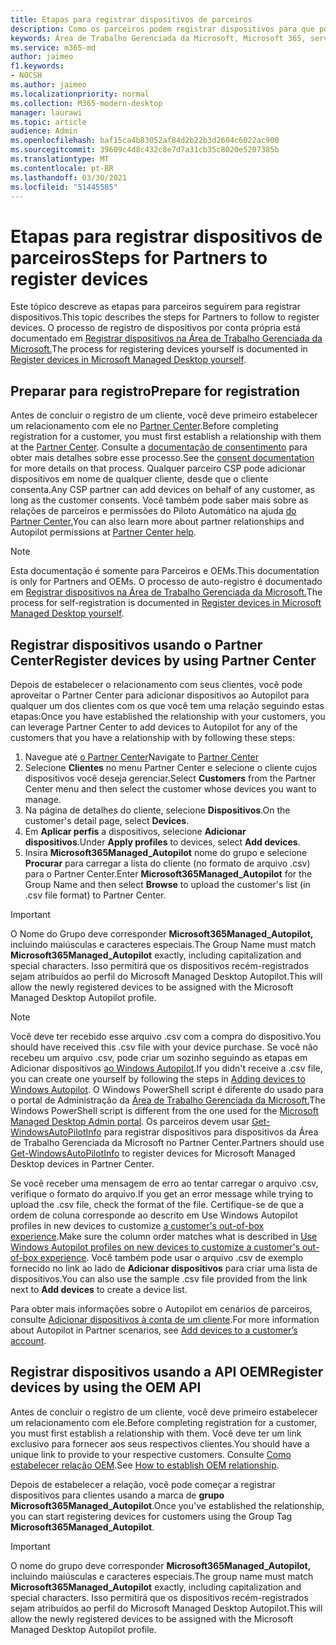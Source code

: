 ```yaml
---
title: Etapas para registrar dispositivos de parceiros
description: Como os parceiros podem registrar dispositivos para que possam ser gerenciados pela Área de Trabalho Gerenciada da Microsoft
keywords: Área de Trabalho Gerenciada da Microsoft, Microsoft 365, serviço, documentação
ms.service: m365-md
author: jaimeo
f1.keywords:
- NOCSH
ms.author: jaimeo
ms.localizationpriority: normal
ms.collection: M365-modern-desktop
manager: laurawi
ms.topic: article
audience: Admin
ms.openlocfilehash: baf15ca4b83052af84d2b22b3d2604c6022ac900
ms.sourcegitcommit: 39609c4d8c432c8e7d7a31cb35c8020e5207385b
ms.translationtype: MT
ms.contentlocale: pt-BR
ms.lasthandoff: 03/30/2021
ms.locfileid: "51445585"
---
```

# <a name="steps-for-partners-to-register-devices"></a><span data-ttu-id="436af-104">Etapas para registrar dispositivos de parceiros</span><span class="sxs-lookup"><span data-stu-id="436af-104">Steps for Partners to register devices</span></span>


<span data-ttu-id="436af-105">Este tópico descreve as etapas para parceiros seguirem para registrar dispositivos.</span><span class="sxs-lookup"><span data-stu-id="436af-105">This topic describes the steps for Partners to follow to register devices.</span></span> <span data-ttu-id="436af-106">O processo de registro de dispositivos por conta própria está documentado em [Registrar dispositivos na Área de Trabalho Gerenciada da Microsoft.](register-devices-self.md)</span><span class="sxs-lookup"><span data-stu-id="436af-106">The process for registering devices yourself is documented in [Register devices in Microsoft Managed Desktop yourself](register-devices-self.md).</span></span>



## <a name="prepare-for-registration"></a><span data-ttu-id="436af-107">Preparar para registro</span><span class="sxs-lookup"><span data-stu-id="436af-107">Prepare for registration</span></span> 
<span data-ttu-id="436af-108">Antes de concluir o registro de um cliente, você deve primeiro estabelecer um relacionamento com ele no [Partner Center](https://partner.microsoft.com/dashboard).</span><span class="sxs-lookup"><span data-stu-id="436af-108">Before completing registration for a customer, you must first establish a relationship with them at the [Partner Center](https://partner.microsoft.com/dashboard).</span></span> <span data-ttu-id="436af-109">Consulte a [documentação de consentimento](/windows/deployment/windows-autopilot/registration-auth#csp-authorization) para obter mais detalhes sobre esse processo.</span><span class="sxs-lookup"><span data-stu-id="436af-109">See the [consent documentation](/windows/deployment/windows-autopilot/registration-auth#csp-authorization) for more details on that process.</span></span> <span data-ttu-id="436af-110">Qualquer parceiro CSP pode adicionar dispositivos em nome de qualquer cliente, desde que o cliente consenta.</span><span class="sxs-lookup"><span data-stu-id="436af-110">Any CSP partner can add devices on behalf of any customer, as long as the customer consents.</span></span> <span data-ttu-id="436af-111">Você também pode saber mais sobre as relações de parceiros e permissões do Piloto Automático na ajuda [do Partner Center.](/partner-center/customers_revoke_admin_privileges#windows-autopilot)</span><span class="sxs-lookup"><span data-stu-id="436af-111">You can also learn more about partner relationships and Autopilot permissions at [Partner Center help](/partner-center/customers_revoke_admin_privileges#windows-autopilot).</span></span>


> [!NOTE]
> <span data-ttu-id="436af-112">Esta documentação é somente para Parceiros e OEMs.</span><span class="sxs-lookup"><span data-stu-id="436af-112">This documentation is only for Partners and OEMs.</span></span> <span data-ttu-id="436af-113">O processo de auto-registro é documentado em [Registrar dispositivos na Área de Trabalho Gerenciada da Microsoft.](register-devices-self.md)</span><span class="sxs-lookup"><span data-stu-id="436af-113">The process for self-registration is documented in [Register devices in Microsoft Managed Desktop yourself](register-devices-self.md).</span></span>


## <a name="register-devices-by-using-partner-center"></a><span data-ttu-id="436af-114">Registrar dispositivos usando o Partner Center</span><span class="sxs-lookup"><span data-stu-id="436af-114">Register devices by using Partner Center</span></span>

<span data-ttu-id="436af-115">Depois de estabelecer o relacionamento com seus clientes, você pode aproveitar o Partner Center para adicionar dispositivos ao Autopilot para qualquer um dos clientes com os que você tem uma relação seguindo estas etapas:</span><span class="sxs-lookup"><span data-stu-id="436af-115">Once you have established the relationship with your customers, you can leverage Partner Center to add devices to Autopilot for any of the customers that you have a relationship with by following these steps:</span></span>

1. <span data-ttu-id="436af-116">Navegue até [o Partner Center](https://partner.microsoft.com/dashboard)</span><span class="sxs-lookup"><span data-stu-id="436af-116">Navigate to [Partner Center](https://partner.microsoft.com/dashboard)</span></span>
2. <span data-ttu-id="436af-117">Selecione **Clientes** no menu Partner Center e selecione o cliente cujos dispositivos você deseja gerenciar.</span><span class="sxs-lookup"><span data-stu-id="436af-117">Select **Customers** from the Partner Center menu and then select the customer whose devices you want to manage.</span></span>
3. <span data-ttu-id="436af-118">Na página de detalhes do cliente, selecione **Dispositivos**.</span><span class="sxs-lookup"><span data-stu-id="436af-118">On the customer's detail page, select **Devices**.</span></span>
4. <span data-ttu-id="436af-119">Em **Aplicar perfis** a dispositivos, selecione **Adicionar dispositivos**.</span><span class="sxs-lookup"><span data-stu-id="436af-119">Under **Apply profiles** to devices, select **Add devices**.</span></span>
5. <span data-ttu-id="436af-120">Insira **Microsoft365Managed_Autopilot** nome do grupo e selecione **Procurar** para carregar a lista do cliente (no formato de arquivo .csv) para o Partner Center.</span><span class="sxs-lookup"><span data-stu-id="436af-120">Enter **Microsoft365Managed_Autopilot** for the Group Name and then select **Browse** to upload the customer's list (in .csv file format) to Partner Center.</span></span>


> [!IMPORTANT]
> <span data-ttu-id="436af-121">O Nome do Grupo deve corresponder **Microsoft365Managed_Autopilot,** incluindo maiúsculas e caracteres especiais.</span><span class="sxs-lookup"><span data-stu-id="436af-121">The Group Name must match **Microsoft365Managed_Autopilot** exactly, including capitalization and special characters.</span></span> <span data-ttu-id="436af-122">Isso permitirá que os dispositivos recém-registrados sejam atribuídos ao perfil do Microsoft Managed Desktop Autopilot.</span><span class="sxs-lookup"><span data-stu-id="436af-122">This will allow the newly registered devices to be assigned with the Microsoft Managed Desktop Autopilot profile.</span></span>

>[!NOTE]
> <span data-ttu-id="436af-123">Você deve ter recebido esse arquivo .csv com a compra do dispositivo.</span><span class="sxs-lookup"><span data-stu-id="436af-123">You should have received this .csv file with your device purchase.</span></span> <span data-ttu-id="436af-124">Se você não recebeu um arquivo .csv, pode criar um sozinho seguindo as etapas em Adicionar dispositivos [ao Windows Autopilot](/windows/deployment/windows-autopilot/add-devices#collecting-the-hardware-id-from-existing-devices-using-powershell).</span><span class="sxs-lookup"><span data-stu-id="436af-124">If you didn't receive a .csv file, you can create one yourself by following the steps in [Adding devices to Windows Autopilot](/windows/deployment/windows-autopilot/add-devices#collecting-the-hardware-id-from-existing-devices-using-powershell).</span></span> <span data-ttu-id="436af-125">O Windows PowerShell script é diferente do usado para o portal de Administração da [Área de Trabalho Gerenciada da Microsoft.](./register-devices-self.md?view=o365-worldwide#obtain-the-hardware-hash)</span><span class="sxs-lookup"><span data-stu-id="436af-125">The Windows PowerShell script is different from the one used for the [Microsoft Managed Desktop Admin portal](./register-devices-self.md?view=o365-worldwide#obtain-the-hardware-hash).</span></span> <span data-ttu-id="436af-126">Os parceiros devem usar [Get-WindowsAutoPilotInfo](https://www.powershellgallery.com/packages/Get-WindowsAutoPilotInfo) para registrar dispositivos para dispositivos da Área de Trabalho Gerenciada da Microsoft no Partner Center.</span><span class="sxs-lookup"><span data-stu-id="436af-126">Partners should use [Get-WindowsAutoPilotInfo](https://www.powershellgallery.com/packages/Get-WindowsAutoPilotInfo) to register devices for Microsoft Managed Desktop devices in Partner Center.</span></span>

<span data-ttu-id="436af-127">Se você receber uma mensagem de erro ao tentar carregar o arquivo .csv, verifique o formato do arquivo.</span><span class="sxs-lookup"><span data-stu-id="436af-127">If you get an error message while trying to upload the .csv file, check the format of the file.</span></span> <span data-ttu-id="436af-128">Certifique-se de que a ordem de coluna corresponde ao descrito em Use Windows Autopilot profiles in new devices to customize [a customer's out-of-box experience](/partner-center/autopilot#add-devices-to-a-customers-account).</span><span class="sxs-lookup"><span data-stu-id="436af-128">Make sure the column order matches what is described in [Use Windows Autopilot profiles on new devices to customize a customer's out-of-box experience](/partner-center/autopilot#add-devices-to-a-customers-account).</span></span> <span data-ttu-id="436af-129">Você também pode usar o arquivo .csv de exemplo fornecido no link ao lado de **Adicionar dispositivos** para criar uma lista de dispositivos.</span><span class="sxs-lookup"><span data-stu-id="436af-129">You can also use the sample .csv file provided from the link next to **Add devices** to create a device list.</span></span> 

<span data-ttu-id="436af-130">Para obter mais informações sobre o Autopilot em cenários de parceiros, consulte [Adicionar dispositivos à conta de um cliente](/partner-center/autopilot#add-devices-to-a-customers-account).</span><span class="sxs-lookup"><span data-stu-id="436af-130">For more information about Autopilot in Partner scenarios, see [Add devices to a customer’s account](/partner-center/autopilot#add-devices-to-a-customers-account).</span></span>


## <a name="register-devices-by-using-the-oem-api"></a><span data-ttu-id="436af-131">Registrar dispositivos usando a API OEM</span><span class="sxs-lookup"><span data-stu-id="436af-131">Register devices by using the OEM API</span></span>

<span data-ttu-id="436af-132">Antes de concluir o registro de um cliente, você deve primeiro estabelecer um relacionamento com ele.</span><span class="sxs-lookup"><span data-stu-id="436af-132">Before completing registration for a customer, you must first establish a relationship with them.</span></span> <span data-ttu-id="436af-133">Você deve ter um link exclusivo para fornecer aos seus respectivos clientes.</span><span class="sxs-lookup"><span data-stu-id="436af-133">You should have a unique link to provide to your respective customers.</span></span> <span data-ttu-id="436af-134">Consulte [Como estabelecer relação OEM](/windows/deployment/windows-autopilot/registration-auth#oem-authorization).</span><span class="sxs-lookup"><span data-stu-id="436af-134">See [How to establish OEM relationship](/windows/deployment/windows-autopilot/registration-auth#oem-authorization).</span></span>

<span data-ttu-id="436af-135">Depois de estabelecer a relação, você pode começar a registrar dispositivos para clientes usando a marca de **grupo Microsoft365Managed_Autopilot**.</span><span class="sxs-lookup"><span data-stu-id="436af-135">Once you've established the relationship, you can start registering devices for customers using the Group Tag **Microsoft365Managed_Autopilot**.</span></span>

> [!IMPORTANT]
> <span data-ttu-id="436af-136">O nome do grupo deve corresponder **Microsoft365Managed_Autopilot,** incluindo maiúsculas e caracteres especiais.</span><span class="sxs-lookup"><span data-stu-id="436af-136">The group name must match **Microsoft365Managed_Autopilot** exactly, including capitalization and special characters.</span></span> <span data-ttu-id="436af-137">Isso permitirá que os dispositivos recém-registrados sejam atribuídos ao perfil do Microsoft Managed Desktop Autopilot.</span><span class="sxs-lookup"><span data-stu-id="436af-137">This will allow the newly registered devices to be assigned with the Microsoft Managed Desktop Autopilot profile.</span></span>